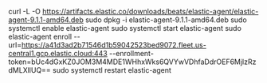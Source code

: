 curl -L -O https://artifacts.elastic.co/downloads/beats/elastic-agent/elastic-agent-9.1.1-amd64.deb
sudo dpkg -i elastic-agent-9.1.1-amd64.deb
sudo systemctl enable elastic-agent
sudo systemctl start elastic-agent
sudo elastic-agent enroll --url=https://a41d3ad2b71546d1b59042523bed9072.fleet.us-central1.gcp.elastic.cloud:443 --enrollment-token=bUc4dGxKZ0JOM3M4MDE1WHhxWks6QVYwVDhfaDdrOEF6MjlzRzdMLXllUQ==
sudo systemctl restart elastic-agent

